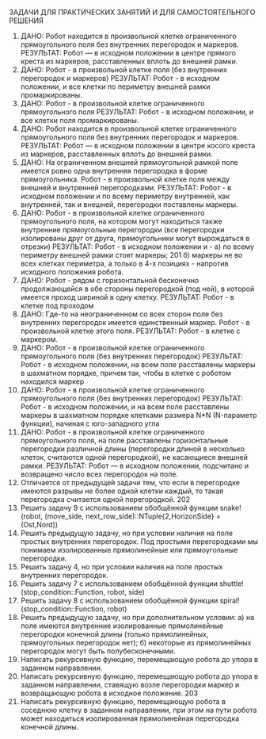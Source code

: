 ЗАДАЧИ ДЛЯ ПРАКТИЧЕСКИХ ЗАНЯТИЙ И ДЛЯ 
САМОСТОЯТЕЛЬНОГО РЕШЕНИЯ
1. ДАНО: Робот находится в произвольной клетке ограниченного 
прямоугольного поля без внутренних перегородок и маркеров.
РЕЗУЛЬТАТ: Робот — в исходном положении в центре прямого креста из 
маркеров, расставленных вплоть до внешней рамки.
2. ДАНО: Робот - в произвольной клетке поля (без внутренних перегородок 
и маркеров)
РЕЗУЛЬТАТ: Робот - в исходном положении, и все клетки по периметру 
внешней рамки промаркированы.
3. ДАНО: Робот - в произвольной клетке ограниченного прямоугольного 
поля
РЕЗУЛЬТАТ: Робот - в исходном положении, и все клетки поля 
промаркированы.
4. ДАНО: Робот находится в произвольной клетке ограниченного 
прямоугольного поля без внутренних перегородок и маркеров.
РЕЗУЛЬТАТ: Робот — в исходном положении в центре косого креста из 
маркеров, расставленных вплоть до внешней рамки.
5. ДАНО: На ограниченном внешней прямоугольной рамкой поле имеется 
ровно одна внутренняя перегородка в форме прямоугольника. Робот - в 
произвольной клетке поля между внешней и внутренней перегородками. 
РЕЗУЛЬТАТ: Робот - в исходном положении и по всему периметру 
внутренней, как внутренней, так и внешней, перегородки поставлены маркеры.
6. ДАНО: Робот - в произвольной клетке ограниченного прямоугольного 
поля, на котором могут находиться также внутренние прямоугольные 
перегородки (все перегородки изолированы друг от друга, прямоугольники 
могут вырождаться в отрезки)
РЕЗУЛЬТАТ: Робот - в исходном положении и -
a) по всему периметру внешней рамки стоят маркеры;
201
б) маркеры не во всех клетках периметра, а только в 4-х позициях -
напротив исходного положения робота.
7. ДАНО: Робот - рядом с горизонтальной бесконечно продолжающейся в 
обе стороны перегородкой (под ней), в которой имеется проход шириной в одну 
клетку.
РЕЗУЛЬТАТ: Робот - в клетке под проходом
8. ДАНО: Где-то на неограниченном со всех сторон поле без внутренних 
перегородок имеется единственный маркер. Робот - в произвольной клетке этого 
поля.
РЕЗУЛЬТАТ: Робот - в клетке с маркером.
9. ДАНО: Робот - в произвольной клетке ограниченного прямоугольного 
поля (без внутренних перегородок)
РЕЗУЛЬТАТ: Робот - в исходном положении, на всем поле расставлены 
маркеры в шахматном порядке, причем так, чтобы в клетке с роботом находился 
маркер
10. ДАНО: Робот - в произвольной клетке ограниченного прямоугольного 
поля (без внутренних перегородок)
РЕЗУЛЬТАТ: Робот - в исходном положении, и на всем поле расставлены 
маркеры в шахматном порядке клетками размера N*N (N-параметр функции), 
начиная с юго-западного угла
11. ДАНО: Робот - в произвольной клетке ограниченного прямоугольного 
поля, на поле расставлены горизонтальные перегородки различной длины 
(перегородки длиной в несколько клеток, считаются одной перегородкой), не 
касающиеся внешней рамки.
РЕЗУЛЬТАТ: Робот — в исходном положении, подсчитано и возвращено 
число всех перегородок на поле.
12. Отличается от предыдущей задачи тем, что если в перегородке имеются 
разрывы не более одной клетки каждый, то такая перегородка считается одной 
перегородкой.
202
13. Решить задачу 9 с использованием обобщённой функции 
snake!(robot, 
(move_side, next_row_side)::NTuple{2,HorizonSide} =
(Ost,Nord))
14. Решить предыдущую задачу, но при условии наличия на поле простых
внутренних перегородок.
Под простыми перегородками мы понимаем изолированные
прямолинейные или прямоугольные перегородки.
15. Решить задачу 4, но при условии наличия на поле простых внутренних 
перегородок.
16. Решить задачу 7 с использованием обобщённой функции 
shuttle!(stop_condition::Function, robot, side)
17. Решить задачу 8 с использованием обобщённой функции 
spiral!(stop_condition::Function, robot)
18. Решить предыдущую задачу, но при дополнительном условии:
а) на поле имеются внутренние изолированные прямолинейные 
перегородки конечной длины (только прямолинейных, прямоугольных 
перегородок нет);
б) некоторые из прямолинейных перегородок могут быть 
полубесконечными.
19. Написать рекурсивную функцию, перемещающую робота до упора в 
заданном направлении.
20. Написать рекурсивную функцию, перемещающую робота до упора в 
заданном направлении, ставящую возле перегородки маркер и возвращающую 
робота в исходное положение.
203
21. Написать рекурсивную функцию, перемещающую робота в соседнюю 
клетку в заданном направлении, при этом на пути робота может находиться 
изолированная прямолинейная перегородка конечной длины.
